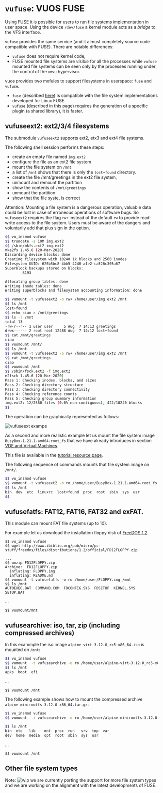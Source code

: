 `vufuse`: VUOS FUSE
====

Using [FUSE](https://en.wikipedia.org/wiki/Filesystem_in_Userspace) it is possible for
users to run file systems implementation in user space. Using the device `/dev/fuse` a kernel module acts as a _bridge_ to the VFS interface.

`vufuse` provides the same service (and it almost completely source code compatible with
FUSE). There are notable differences:

* `vufuse` does not require kernel code,
* FUSE mounted file systems are _visible_ for all the processes while `vufuse` mounted
file systems can be seen only by the processes running under the control of the `umvu`
hypervisor.

vuos provides two mofules to support filesystems in userspace: `fuse` and `vufuse`.

* `fuse` (described [here](vudevfuse.md)) is compatible with the file system implementations developed for Linux FUSE.
* `vufuse` (described in this page) requires the generation of a specific plugin (a shared library), it is faster.


## vufuseext2: ext2/3/4 filesystems

The submodule `vufuseext2` supports ext2, etx3 and ext4 file systems.

The following shell session performs these steps:

* create an empty file named `img.ext2`
* configure the file as an ext2 file system
* mount the file system on `/mnt`
* a list of `/mnt` shows that there is only the `lost+found` directory.
* create the file /mnt/greetings in the ext2 file system,
* unmount and remount the partition
* show the contents of `/mnt/greetings`
* unmount the partition
* show that the file syste, is correct

Attention: Mounting a file system is a dangerous operation, valuable data could be lost
in case of erroneous operations of software bugs. So `vufuseext2` requires the flag `rw+`
instead of the default `rw` to provide read-write access to the file system.
Users must be aware of the dangers and voluntarily add that plus sign in the option.

```bash
$$ vu_insmod vufuse
$$ truncate -s 10M img.ext2
$$ /sbin/mkfs.ext2 img.ext2
mke2fs 1.45.6 (20-Mar-2020)
Discarding device blocks: done
Creating filesystem with 10240 1k blocks and 2560 inodes
Filesystem UUID: 626b8bc8-4bb5-4240-a1e2-ca526c305a67
Superblock backups stored on blocks:
        8193

Allocating group tables: done
Writing inode tables: done
Writing superblocks and filesystem accounting information: done

$$ vumount -t vufuseext2 -o rw+ /home/user/img.ext2 /mnt
$$ ls /mnt
lost+found
$$ echo ciao > /mnt/greetings
$$ ls -l /mnt
total 13
-rw-r--r-- 1 user user     5 Aug  7 14:13 greetings
drwx------ 2 root root 12288 Aug  7 14:12 lost+found
$$ cat /mnt/greetings
ciao
$$ vuumount /mnt/
$$ ls /mnt
$$ vumount -t vufuseext2 -o rw+ /home/user/img.ext2 /mnt
$$ cat /mnt/greetings
ciao
$$ vuumount /mnt
$$ /sbin/fsck.ext2 -f img.ext2
e2fsck 1.45.6 (20-Mar-2020)
Pass 1: Checking inodes, blocks, and sizes
Pass 2: Checking directory structure
Pass 3: Checking directory connectivity
Pass 4: Checking reference counts
Pass 5: Checking group summary information
img.ext2: 12/2560 files (0.0% non-contiguous), 422/10240 blocks
$$
```

The operation can be graphically represented as follows:

![vufuseext exampe](pictures/vuos_vufuseext2.png)


As a second and more realistic example let us mount the file system image `BusyBox-1.21.1-amd64-root_fs`
that we have already introduces in section [VDE and Virtual Machines](vde_vm.md).

This file is available in the
[tutorial resource page](http://www.cs.unibo.it/~renzo/virtualsquare/tutorial_resources/).

The following sequence of commands mounts that file system image on `/mnt/`.

```bash
$$ vu_insmod vufuse
$$ vumount -t vufuseext2 -o ro /home/user/BusyBox-1.21.1-amd64-root_fs /mnt
$$ ls /mnt
bin  dev  etc  linuxrc  lost+found  proc  root  sbin  sys  usr
$$
```

## vufusefatfs: FAT12, FAT16, FAT32 and exFAT.

This module can mount FAT file systems (up to 10).

For example let us download the installation floppy disk of 
[FreeDOS 1.2](https://www.freedos.org/download/).

```
$$ vu_insmod vufuse
$$ wget http://www.ibiblio.org/pub/micro/pc-stuff/freedos/files/distributions/1.2/official/FD12FLOPPY.zip

...
$$ unzip FD12FLOPPY.zip 
Archive:  FD12FLOPPY.zip
  inflating: FLOPPY.img              
  inflating: README.md               
$$ vumount -t vufusefatfs -o ro /home/user/FLOPPY.img /mnt
$$ ls /mnt
AUTOEXEC.BAT  COMMAND.COM  FDCONFIG.SYS  FDSETUP  KERNEL.SYS  SETUP.BAT
```
...
```
$$ vuumount/mnt
```

## vufusearchive: iso, tar, zip (including compressed archives)

In this exammple the iso image `alpine-virt-3.12.0_rc5-x86_64.iso` is mounted on `/mnt`:

```bash
$$ vu_insmod vufuse
$$ vumount  -t vufusearchive -o ro /home/user/alpine-virt-3.12.0_rc5-x86_64.iso /mnt
$$ ls /mnt
apks  boot  efi
```
...
```
$$ vuumount /mnt
```

The following example shows how to mount the compressed archive
`alpine-minirootfs-3.12.0-x86_64.tar.gz`:

```bash
$$ vu_insmod vufuse
$$ vumount  -t vufusearchive -o ro /home/user/alpine-minirootfs-3.12.0-x86_64.tar.gz /mnt

$$ ls /mnt
bin  etc   lib    mnt  proc  run   srv  tmp  var
dev  home  media  opt  root  sbin  sys  usr
```
...
```
$$ vuumount /mnt
```

## Other file system types

Note: ![wip](pictures/wip.png) we are currently porting the support for more file system
types and we are working on the alignment with the latest developments of FUSE.
